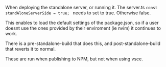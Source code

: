 When deploying the standalone server, or running it. The server.ts 
```const standAloneServerSide = true; ``` needs to set to true. Otherwise false.

This enables to load the default settings of the package.json, so if a user doesnt use the ones provided by their enviroment (ie nvim) it continues to work.

There is a pre-standalone-build that does this, and post-standalone-build that reverts it to normal.

These are run when publishing to NPM, but not when using vsce.


